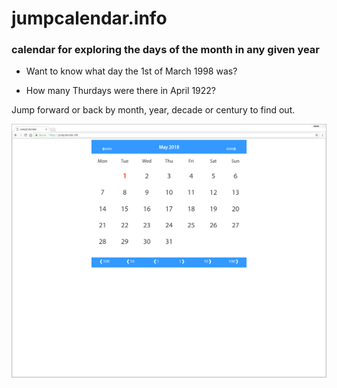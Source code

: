 # jumpcalendar.info

### calendar for exploring the days of the month in any given year

* Want to know what day the 1st of March 1998 was?

* How many Thurdays were there in April 1922?

Jump forward or back by month, year, decade or century to find out.

![jumpcalendar.info](static/jumpCalendar.png)

